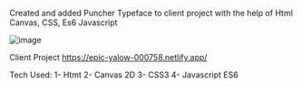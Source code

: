 Created and added Puncher Typeface to client project with the help of Html Canvas, CSS, Es6 Javascript

![image](https://user-images.githubusercontent.com/70833594/146576219-aebf3c1c-a97e-41ca-8181-5728c4bc8f2c.png)

Client Project https://epic-yalow-000758.netlify.app/

Tech Used:
1- Htmt
2- Canvas 2D
3- CSS3
4- Javascript ES6
